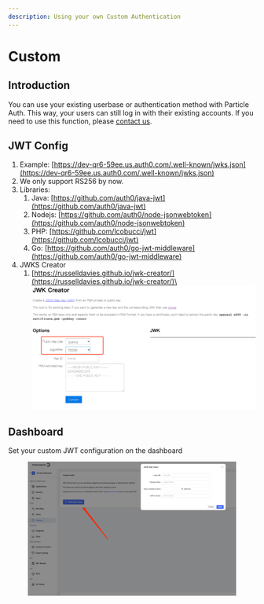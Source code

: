 ```yaml
---
description: Using your own Custom Authentication
---
```


# Custom

## Introduction

You can use your existing userbase or authentication method with Particle Auth. This way, your users can still log in with their existing accounts. If you need to use this function, please [contact us](https://calendly.com/particle-network).

## JWT Config

1. Example: [https://dev-qr6-59ee.us.auth0.com/.well-known/jwks.json](https://dev-qr6-59ee.us.auth0.com/.well-known/jwks.json)
2. We only support RS256 by now.
3. Libraries:
   1. Java: [https://github.com/auth0/java-jwt](https://github.com/auth0/java-jwt)
   2. Nodejs: [https://github.com/auth0/node-jsonwebtoken](https://github.com/auth0/node-jsonwebtoken)
   3. PHP: [https://github.com/lcobucci/jwt](https://github.com/lcobucci/jwt)
   4. Go: [https://github.com/auth0/go-jwt-middleware](https://github.com/auth0/go-jwt-middleware)
4. JWKS Creator
   1. [https://russelldavies.github.io/jwk-creator/](https://russelldavies.github.io/jwk-creator/)\
      ![](<../../.gitbook/assets/image (1) (2).png>)

## Dashboard

Set your custom JWT configuration on the dashboard

<figure><img src="../../.gitbook/assets/image.png" alt=""><figcaption></figcaption></figure>
